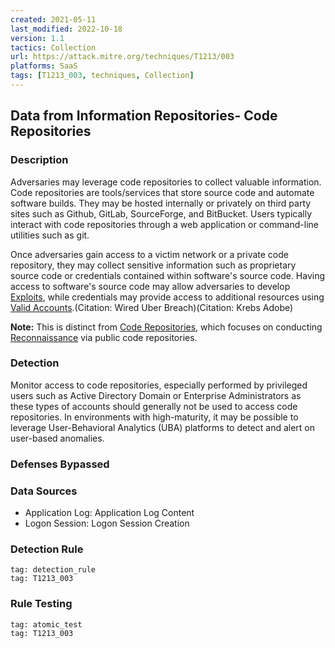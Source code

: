 ```yaml
---
created: 2021-05-11
last_modified: 2022-10-18
version: 1.1
tactics: Collection
url: https://attack.mitre.org/techniques/T1213/003
platforms: SaaS
tags: [T1213_003, techniques, Collection]
---
```


## Data from Information Repositories- Code Repositories

### Description

Adversaries may leverage code repositories to collect valuable information. Code repositories are tools/services that store source code and automate software builds. They may be hosted internally or privately on third party sites such as Github, GitLab, SourceForge, and BitBucket. Users typically interact with code repositories through a web application or command-line utilities such as git.

Once adversaries gain access to a victim network or a private code repository, they may collect sensitive information such as proprietary source code or credentials contained within software's source code.  Having access to software's source code may allow adversaries to develop [Exploits](https://attack.mitre.org/techniques/T1587/004), while credentials may provide access to additional resources using [Valid Accounts](https://attack.mitre.org/techniques/T1078).(Citation: Wired Uber Breach)(Citation: Krebs Adobe)

**Note:** This is distinct from [Code Repositories](https://attack.mitre.org/techniques/T1593/003), which focuses on conducting [Reconnaissance](https://attack.mitre.org/tactics/TA0043) via public code repositories.

### Detection

Monitor access to code repositories, especially performed by privileged users such as Active Directory Domain or Enterprise Administrators as these types of accounts should generally not be used to access code repositories. In environments with high-maturity, it may be possible to leverage User-Behavioral Analytics (UBA) platforms to detect and alert on user-based anomalies.

### Defenses Bypassed



### Data Sources

  - Application Log: Application Log Content
  -  Logon Session: Logon Session Creation
### Detection Rule

```query
tag: detection_rule
tag: T1213_003
```

### Rule Testing

```query
tag: atomic_test
tag: T1213_003
```
